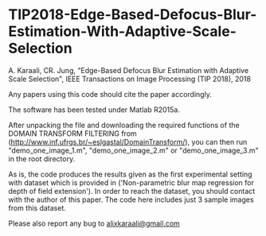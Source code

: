 # TIP2018-Edge-Based-Defocus-Blur-Estimation-With-Adaptive-Scale-Selection
A. Karaali, CR. Jung, "Edge-Based Defocus Blur Estimation with Adaptive Scale Selection", 
IEEE Transactions on Image Processing (TIP 2018), 2018

Any papers using this code should cite the paper accordingly.

The software has been tested under Matlab R2015a.

After unpacking the file and downloading the required functions of the DOMAIN TRANSFORM FILTERING 
from (http://www.inf.ufrgs.br/~eslgastal/DomainTransform/), 
you can then run "demo_one_image_1.m", "demo_one_image_2.m" or "demo_one_image_3.m" in the root directory.

As is, the code produces the results given as the first experimental setting with dataset 
which is provided in ('Non-parametric blur map regression for depth of field extension'). 
In order to reach the dataset, you should contact with the author of this paper. 
The code here includes just 3 sample images from this dataset.

Please also report any bug to alixkaraali@gmail.com
